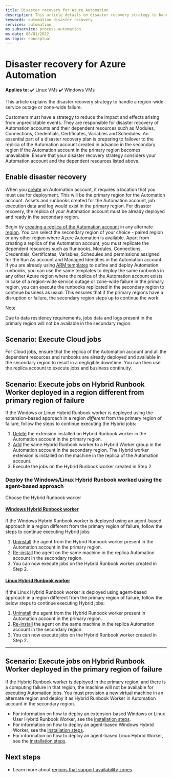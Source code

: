 ```yaml
---
title: Disaster recovery for Azure Automation
description: This article details on disaster recovery strategy to handle service outage or zone failure for Azure Automation
keywords: automation disaster recovery
services: automation
ms.subservice: process-automation
ms.date: 08/01/2022
ms.topic: conceptual 
---
```


# Disaster recovery for Azure Automation

**Applies to:** :heavy_check_mark: Linux VMs :heavy_check_mark: Windows VMs

This article explains the disaster recovery strategy to handle a region-wide service outage or zone-wide failure.

Customers must have a strategy to reduce the impact and effects arising from unpredictable events. They are responsible for disaster recovery of Automation accounts and their dependent resources such as Modules, Connections, Credentials, Certificates, Variables and Schedules. An essential part of a disaster recovery plan is preparing to failover to the replica of the Automation account created in advance in the secondary region if the Automation account in the primary region becomes unavailable. Ensure that your disaster recovery strategy considers your Automation account and the dependent resources listed above.


## Enable disaster recovery

When you [create](./quickstarts/create-account-portal.md#create-automation-account) an Automation account, it requires a location that you must use for deployment. This will be the primary region for the Automation account. Assets and runbooks created for the Automation account, job execution data and log would exist in the primary region. For disaster recovery, the replica of your Automation account must be already deployed and ready in the secondary region. 

Begin by [creating a replica of the Automation account](./quickstarts/create-account-portal.md#create-automation-account) in any alternate [region](https://azure.microsoft.com/global-infrastructure/services/?products=automation&regions=all).
You can select the secondary region of your choice - paired region or any other region where Azure Automation is available.
Apart from creating a replica of the Automation account, you must replicate the dependent resources such as Runbooks, Modules, Connections, Credentials, Certificates, Variables, Schedules and permissions assigned for the Run As account and Managed Identities in the Automation account.
If you are already using [ARM templates](https://azure.microsoft.com/global-infrastructure/services/?products=automation&regions=all) to define and deploy Automation runbooks, you can use the same templates to deploy the same runbooks in any other Azure region where the replica of the Automation account exists. In case of a region-wide service outage or zone-wide failure in the primary region, you can execute the runbooks replicated in the secondary region to continue business as usual. This ensures that if the primary regions have a disruption or failure, the secondary region steps up to continue the work. 

>[!NOTE]
> Due to data residency requirements, jobs data and logs present in the primary region will not be available in the secondary region.

## Scenario: Execute Cloud jobs
For Cloud jobs, ensure that the replica of the Automation account and all the dependent resources and runbooks are already deployed and available in the secondary region to result in a negligible downtime. You can then use the replica account to execute jobs and business continuity.

## Scenario: Execute jobs on Hybrid Runbook Worker deployed in a region different from primary region of failure
If the Windows or Linux Hybrid Runbook worker is deployed using the extension-based approach in a region *different* from the primary region of failure, follow the steps to continue executing the Hybrid jobs:

1. [Delete](extension-based-hybrid-runbook-worker-install.md?tabs=windows#delete-a-hybrid-runbook-worker) the extension installed on Hybrid Runbook worker in the Automation account in the primary region. 
1. [Add](extension-based-hybrid-runbook-worker-install.md?tabs=windows#create-hybrid-worker-group) the same Hybrid Runbook worker to a Hybrid Worker group in the Automation account in the secondary region. The Hybrid worker extension is installed on the machine in the replica of the Automation account.
1. Execute the jobs on the Hybrid Runbook worker created in Step 2.

### Deploy the Windows/Linux Hybrid Runbook worked using the agent-based approach

Choose the Hybrid Runbook worker

#### [Windows Hybrid Runbook worker](#tab/win-hrw)

If the Windows Hybrid Runbook worker is deployed using an agent-based approach in a region different from the primary region of failure, follow the steps to continue executing Hybrid jobs: 
1. [Uninstall](automation-windows-hrw-install.md#remove-windows-hybrid-runbook-worker) the agent from the Hybrid Runbook worker present in the Automation account in the primary region. 
1. [Re-install](automation-windows-hrw-install.md#installation-options) the agent on the same machine in the replica Automation account in the secondary region. 
1. You can now execute jobs on the Hybrid Runbook worker created in Step 2. 

#### [Linux Hybrid Runbook worker](#tab/linux-hrw)

If the Linux Hybrid Runbook worker is deployed using agent-based approach in a region different from the primary region of failure, follow the below steps to continue executing Hybrid jobs: 
1. [Uninstall](automation-linux-hrw-install.md#remove-linux-hybrid-runbook-worker) the agent from the Hybrid Runbook worker present in Automation account in the primary region. 
1. [Re-install](automation-linux-hrw-install.md#install-a-linux-hybrid-runbook-worker) the agent on the same machine in the replica Automation account in the secondary region. 
1. You can now execute jobs on the Hybrid Runbook worker created in Step 2. 

---

## Scenario: Execute jobs on Hybrid Runbook Worker deployed in the primary region of failure
If the Hybrid Runbook worker is deployed in the primary region, and there is a computing failure in that region, the machine will not be available for executing Automation jobs. You must provision a new virtual machine in an alternate region and deploy it as Hybrid Runbook Worker in Automation account in the secondary region.  
- For information on how to deploy an extension-based Windows or Linux User Hybrid Runbook Worker, see the [installation steps](extension-based-hybrid-runbook-worker-install.md?tabs=windows#create-hybrid-worker-group).
- For information on how to deploy an agent-based Windows Hybrid Worker, see the [installation steps](automation-windows-hrw-install.md#installation-options).
- For information on how to deploy an agent-based Linux Hybrid Worker, see the [installation steps](automation-linux-hrw-install.md#install-a-linux-hybrid-runbook-worker).


## Next steps

- Learn more about [regions that support availability zones](/azure/availability-zones/az-region.md).